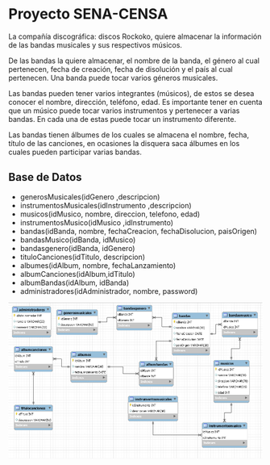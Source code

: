 # Proyecto SENA-CENSA
La compañía discográfica: discos Rockoko, quiere almacenar la información de las bandas musicales y sus respectivos músicos. 

De las bandas la quiere almacenar, el nombre de la banda, el género al cual pertenecen, fecha de creación, fecha de disolución y el país al cual pertenecen. Una banda puede tocar varios géneros musicales. 

Las bandas pueden tener varios integrantes (músicos), de estos se desea conocer el nombre, dirección, teléfono, edad. Es importante tener en cuenta que un músico puede tocar varios instrumentos y pertenecer a varias bandas. En cada una de estas puede tocar un instrumento diferente. 

Las bandas tienen álbumes de los cuales se almacena el nombre, fecha, título de las canciones, en ocasiones la disquera saca álbumes en los cuales pueden participar varias bandas. 

## Base de Datos
 * generosMusicales(idGenero ,descripcion)
 * instrumentosMusicales(idInstrumento ,descripcion)
 * musicos(idMusico, nombre, direccion, telefono, edad)
 * instrumentosMusico(idMusico ,idInstrumento)
 * bandas(idBanda, nombre, fechaCreacion, fechaDisolucion, paisOrigen)
 * bandasMusico(idBanda, idMusico)
 * bandasgenero(idBanda, idGenero)
 * tituloCanciones(idTitulo, descripcion)
 * albumes(idAlbum, nombre, fechaLanzamiento)
 * albumCanciones(idAlbum,idTitulo)
 * albumBandas(idAlbum, idBanda)
 * administradores(idAdministrador, nombre, password)

![BD](https://github.com/Januar-Martinez/Proyecto-SENA-CENSA/blob/main/baseDeDatos.png)
